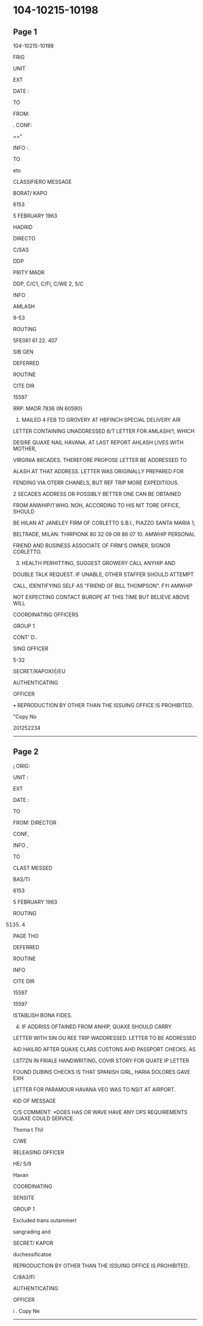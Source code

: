# 104-10215-10198

## Page 1

104-10215-10198

FRIG

UNIT

EXT

DATE :

TO

FROM:

. CONF:

=="

INFO :

TO

eto

CLASSIFIERO MESSAGE

BORAT/ KAPO

6153

5 FEBRUARY 1963

HADRID

DIRECTO

C/SAS

DDP

PRITY MADR

DDP, C/C1, C/FI, C/WE 2, S/C

INFO

AMLASH

9-53

ROUTING

5FE061 61 22. 407

SIB GEN

DEFERRED

ROUTINE

CITE DIR

15597

RRP: MADR 7836 (IN 60590)

1. MAILED 4 FEB TO GROVERY AT HBFINCH SPECIAL DELIVERY AIR

LETTER CONTAINING UNADDRESSED 8/T LETTER FOR AMLASH/1, WHICH

DESIRE QUAXE NAIL HAVANA. AT LAST REPORT AHLASH LIVES WITH MOTHER,

VIRGINIA 88CADES. THEREFORE PROPOSE LETTER BE ADDRESSED TO

ALASH AT THAT ADDRESS. LETTER WAS ORIGINALLY PREPARED FOR

FENDING VIA OTERR CHANELS, BUT REF TRIP MORE EXPEDITIOUS.

2 SECADES ADDRESS OR POSSIBLY BETTER ONE CAN BE OBTAINED

FROM ANWHIP/1 WHO. NOH, ACCORDING TO HIS NIT TORE OFFICE, SHOULD

BE HILAN AT JANELEY FIRM OF CORLETTO S.B.I., PIAZZO SANTA MARIA 1,

BELTRADE, MILAN. THIRPIONK 80 32 09 OR 86 07 10. AMWHIP PERSONAL

FRIEND AND BUSINESS ASSOCIATE OF FIRM'S OWNER, SIGNOR CORLETTO.

3. HEALTH PERHITTING, SUGGEST GROWERY CALL ANYHIP AND

DOUBLE TALK REQUEST. IF UNABLE, OTHER STAFFER SHOULD ATTEMPT

CALL, IDENTIFYING SELF AS "FRIEND OF BILL THOMPSON". FYI AMWHIP

NOT EXPECTING CONTACT BUROPE AT THIS TIME BUT BELIEVE ABOVE WILL

COORDINATING OFFICERS

GROUP 1

CONT' D..

SING OFFICER

5-32

SECRET/RAPOX)I|/EU

AUTHENTICATING

OFFICER

• REPRODUCTION BY OTHER THAN THE ISSUING OFFICE IS PROHIBITED.

"Copy No

201252234

---

## Page 2

¡ ORIG:

UNIT :

EXT

DATE :

TO

FROM: DIRECTOR

CONF,

INFO ,

TO

CLAST MESSED

BAS/TI

6153

5 FEBRUARY 1963

ROUTING

5135) 4

PAGE THO

DEFERRED

ROUTINE

INFO

CITE DIR

15597

15597

ISTABLISH BONA FIDES.

4. IF ADDRISS OFTAINED FROM ANHIP, QUAXE SHOULD CARRY

LETTER WITH SIN OU REE TRIP WADDRESSED. LETTER TO BE ADDRESSED

AID HAILRD AFTER QUAXE CLARS CUSTONS AHD PASSPORT CHECKS. AS

LST7ZN IN FRIALE HANDWRITING, COVIR STORY FOR QUATE IP LETTER

FOUND DUBINS CHECKS IS THAT SPANISH GIRL, HARIA DOLORES GAVE EXH

LETTER FOR PARAMOUR HAVANA VEO WAS TO NSIT AT AIRPORT.

KID OF MESSAGE

C/S COMMENT: *DOES HAS OR WAVE HAVE ANY OPS REQUIREMENTS QUAXE COULD SERVICE.

Thoma t Thil

C/WE

RELEASING OFFICER

HE/ 5/8

Havan

COORDINATING

SENSITE

GROUP 1

Excluded trans outammert

sangrading and

SECRET/ KAPOR

duchessificatoe

REPRODUCTION BY OTHER THAN THE ISSUING OFFICE IS PROHIBITED..

C/8A3/FI

AUTHENTICATING

OFFICER

i . Copy Ne

---

